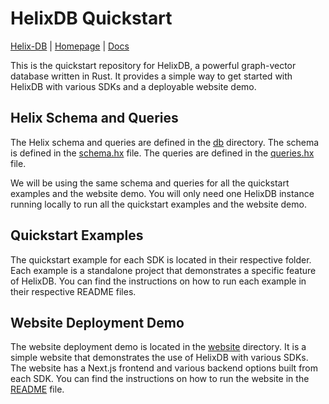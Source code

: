 # HelixDB Quickstart

[Helix-DB](https://github.com/HelixDB/helix-db) | [Homepage](https://www.helix-db.com/) | [Docs](https://docs.helix-db.com/)

This is the quickstart repository for HelixDB, a powerful graph-vector database written in Rust.
It provides a simple way to get started with HelixDB with various SDKs and a deployable website demo.

## Helix Schema and Queries

The Helix schema and queries are defined in the [db](/db) directory.
The schema is defined in the [schema.hx](db/schema.hx) file.
The queries are defined in the [queries.hx](db/queries.hx) file.

We will be using the same schema and queries for all the quickstart examples and the website demo.
You will only need one HelixDB instance running locally to run all the quickstart examples and the website demo.

## Quickstart Examples

The quickstart example for each SDK is located in their respective folder.
Each example is a standalone project that demonstrates a specific feature of HelixDB.
You can find the instructions on how to run each example in their respective README files.

## Website Deployment Demo

The website deployment demo is located in the [website](/website_demo) directory.
It is a simple website that demonstrates the use of HelixDB with various SDKs.
The website has a Next.js frontend and various backend options built from each SDK.
You can find the instructions on how to run the website in the [README](website_demo/README.md) file.
